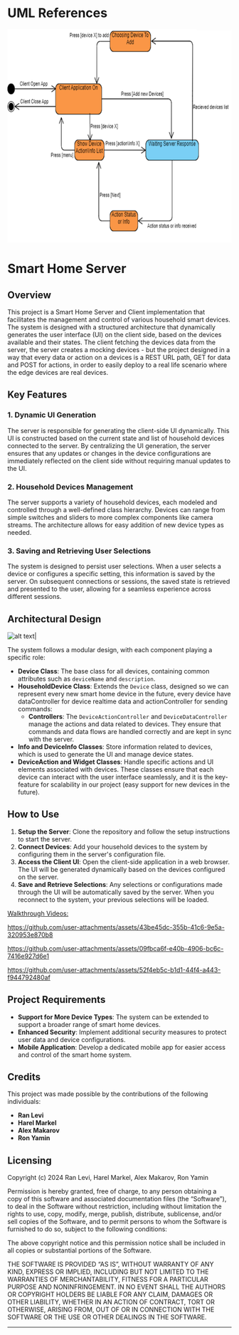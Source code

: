 # UML References
<img src="https://github.com/rranlevi/SmartHome_Server/blob/master/Client_UML.png" alt="alt text" width="640" height="480">

# Smart Home Server

## Overview
This project is a Smart Home Server and Client implementation that facilitates the management and control of various household smart devices. The system is designed with a structured architecture that dynamically generates the user interface (UI) on the client side, based on the devices available and their states. The client fetching the devices data from the server, the server creates a mocking devices - but the project designed in a way that every data or action on a devices is a REST URL path, GET for data and POST for actions, in order to easily deploy to a real life scenario where the edge devices are real devices.

## Key Features

### 1. Dynamic UI Generation
The server is responsible for generating the client-side UI dynamically. This UI is constructed based on the current state and list of household devices connected to the server. By centralizing the UI generation, the server ensures that any updates or changes in the device configurations are immediately reflected on the client side without requiring manual updates to the UI.

### 2. Household Devices Management
The server supports a variety of household devices, each modeled and controlled through a well-defined class hierarchy. Devices can range from simple switches and sliders to more complex components like camera streams. The architecture allows for easy addition of new device types as needed.

### 3. Saving and Retrieving User Selections
The system is designed to persist user selections. When a user selects a device or configures a specific setting, this information is saved by the server. On subsequent connections or sessions, the saved state is retrieved and presented to the user, allowing for a seamless experience across different sessions.

## Architectural Design
<img src="https://github.com/user-attachments/assets/27c11120-34d4-4fed-8ef0-769a8c52b0fd" alt="alt text" width="480" height="640">|

The system follows a modular design, with each component playing a specific role:

- **Device Class**: The base class for all devices, containing common attributes such as `deviceName` and `description`.
- **HouseholdDevice Class**: Extends the `Device` class, designed so we can represent every new smart home device in the future, every device have dataController for device realtime data and actionController for sending commands:
  - **Controllers**: The `DeviceActionController` and `DeviceDataController` manage the actions and data related to devices. They ensure that commands and data flows are handled correctly and are kept in sync with the server.
- **Info and DeviceInfo Classes**: Store information related to devices, which is used to generate the UI and manage device states.
- **DeviceAction and Widget Classes**: Handle specific actions and UI elements associated with devices. These classes ensure that each device can interact with the user interface seamlessly, and it is the key-feature for scalability in our project (easy support for new devices in the future).

## How to Use

1. **Setup the Server**: Clone the repository and follow the setup instructions to start the server.
2. **Connect Devices**: Add your household devices to the system by configuring them in the server's configuration file.
3. **Access the Client UI**: Open the client-side application in a web browser. The UI will be generated dynamically based on the devices configured on the server.
4. **Save and Retrieve Selections**: Any selections or configurations made through the UI will be automatically saved by the server. When you reconnect to the system, your previous selections will be loaded.

<u>Walkthrough Videos:</u>


https://github.com/user-attachments/assets/43be45dc-355b-41c6-9e5a-320953e870b8




https://github.com/user-attachments/assets/09fbca6f-e40b-4906-bc6c-7416e927d6e1





https://github.com/user-attachments/assets/52f4eb5c-b1d1-44f4-a443-f944792480af



## Project Requirements

- **Support for More Device Types**: The system can be extended to support a broader range of smart home devices.
- **Enhanced Security**: Implement additional security measures to protect user data and device configurations.
- **Mobile Application**: Develop a dedicated mobile app for easier access and control of the smart home system.

## Credits

This project was made possible by the contributions of the following individuals:

- **Ran Levi**
- **Harel Markel**
- **Alex Makarov**
- **Ron Yamin**

## Licensing

Copyright (c) 2024 Ran Levi, Harel Markel, Alex Makarov, Ron Yamin

Permission is hereby granted, free of charge, to any person obtaining a copy of this software and associated documentation files (the “Software”), to deal in the Software without restriction, including without limitation the rights to use, copy, modify, merge, publish, distribute, sublicense, and/or sell copies of the Software, and to permit persons to whom the Software is furnished to do so, subject to the following conditions:

The above copyright notice and this permission notice shall be included in all copies or substantial portions of the Software.

THE SOFTWARE IS PROVIDED “AS IS”, WITHOUT WARRANTY OF ANY KIND, EXPRESS OR IMPLIED, INCLUDING BUT NOT LIMITED TO THE WARRANTIES OF MERCHANTABILITY, FITNESS FOR A PARTICULAR PURPOSE AND NONINFRINGEMENT. IN NO EVENT SHALL THE AUTHORS OR COPYRIGHT HOLDERS BE LIABLE FOR ANY CLAIM, DAMAGES OR OTHER LIABILITY, WHETHER IN AN ACTION OF CONTRACT, TORT OR OTHERWISE, ARISING FROM, OUT OF OR IN CONNECTION WITH THE SOFTWARE OR THE USE OR OTHER DEALINGS IN THE SOFTWARE.

---
